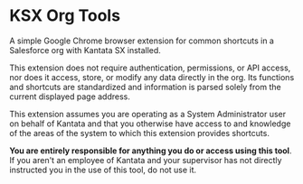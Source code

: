# KSX Org Tools

A simple Google Chrome browser extension for common shortcuts in a Salesforce org with Kantata SX installed.

This extension does not require authentication, permissions, or API access, nor does it access, store, or modify any data directly in the org. Its functions and shortcuts are standardized and information is parsed solely from the current displayed page address.

This extension assumes you are operating as a System Administrator user on behalf of Kantata and that you otherwise have access to and knowledge of the areas of the system to which this extension provides shortcuts.

**You are entirely responsible for anything you do or access using this tool**. If you aren't an employee of Kantata and your supervisor has not directly instructed you in the use of this tool, do not use it.

